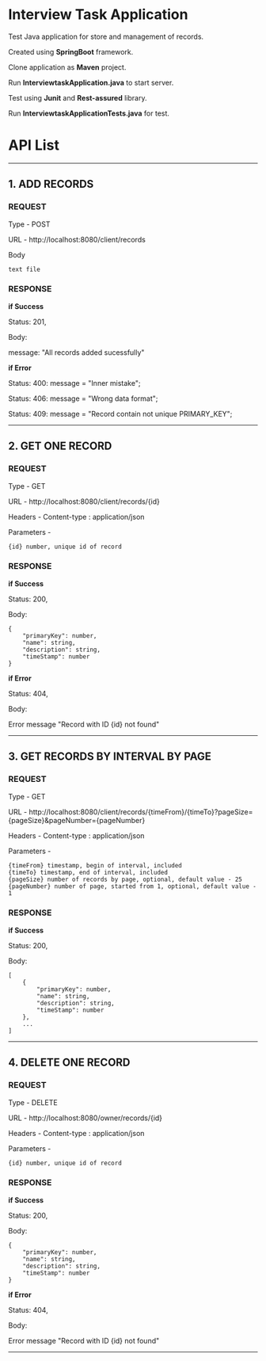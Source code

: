 # Interview Task Application

Test Java application for store and management of records.


Created using **SpringBoot** framework.

Clone application as **Maven** project.

Run **InterviewtaskApplication.java** to start server.

Test using **Junit** and **Rest-assured** library.

Run **InterviewtaskApplicationTests.java** for test.


# API List

------------------------------------------------------------------
## 1. ADD RECORDS  

### REQUEST

Type - POST

URL - http://localhost:8080/client/records

Body
```
text file
```
### RESPONSE

**if Success**

  Status: 201,

  Body: 

  message: "All records added sucessfully"

**if Error**

Status:  400: 
message = "Inner mistake";

Status:  406: 
message = "Wrong data format";

Status:  409: 
message = "Record contain not unique PRIMARY_KEY";


------------------------------------------------------------------
## 2. GET ONE RECORD  

### REQUEST

Type - GET

URL - http://localhost:8080/client/records/{id}

Headers - Content-type : application/json

Parameters -
```
{id} number, unique id of record
```

### RESPONSE

**if Success**

  Status: 200,

  Body: 
```
{
    "primaryKey": number,
    "name": string,
    "description": string,
    "timeStamp": number
}
```
**if Error**

  Status: 404,

  Body:

  Error message "Record with ID {id} not found"

------------------------------------------------------------------
## 3. GET RECORDS BY INTERVAL BY PAGE

### REQUEST

Type - GET

URL - http://localhost:8080/client/records/{timeFrom}/{timeTo}?pageSize={pageSize}&pageNumber={pageNumber}

Headers - Content-type : application/json

Parameters -
```
{timeFrom} timestamp, begin of interval, included
{timeTo} timestamp, end of interval, included
{pageSize} number of records by page, optional, default value - 25
{pageNumber} number of page, started from 1, optional, default value - 1
```
### RESPONSE

**if Success**

  Status: 200,

  Body: 
```
[
	{
	    "primaryKey": number,
	    "name": string,
	    "description": string,
	    "timeStamp": number
	},
	...
]
```

------------------------------------------------------------------
## 4. DELETE ONE RECORD  

### REQUEST

Type - DELETE

URL - http://localhost:8080/owner/records/{id}

Headers - Content-type : application/json

Parameters -
```
{id} number, unique id of record
```

### RESPONSE

**if Success**

  Status: 200,

  Body: 
```
{
    "primaryKey": number,
    "name": string,
    "description": string,
    "timeStamp": number
}
```
**if Error**

  Status: 404,

  Body:

  Error message "Record with ID {id} not found"

------------------------------------------------------------------
